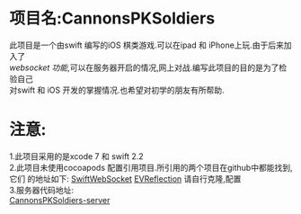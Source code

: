 # 项目名:CannonsPKSoldiers 
此项目是一个由swift 编写的iOS 棋类游戏.可以在ipad 和 iPhone上玩.由于后来加入了   
*websocket 功能*,可以在服务器开启的情况,网上对战.编写此项目的目的是为了检验自己    
对swift 和 iOS 开发的掌握情况.也希望对初学的朋友有所帮助.   

# 注意:  
1.此项目采用的是xcode 7 和 swift 2.2   
2.此项目未使用cocoapods 配置引用项目.所引用的两个项目在github中都能找到,它们 
的地址如下: 
[SwiftWebSocket](https://github.com/tidwall/SwiftWebSocket.git) 
[EVReflection](https://github.com/evermeer/EVReflection.git) 
请自行克隆,配置  
3.服务器代码地址:   
[CannonsPKSoldiers-server](https://github.com/yuqi17/CannonsPKSoldiers-server.git)  
